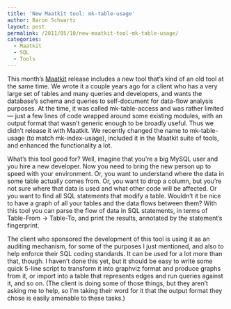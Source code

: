 ```yaml
---
title: 'New Maatkit tool: mk-table-usage'
author: Baron Schwartz
layout: post
permalink: /2011/05/10/new-maatkit-tool-mk-table-usage/
categories:
  - Maatkit
  - SQL
  - Tools
---
```

This month&#8217;s [Maatkit][1] release includes a new tool that&#8217;s kind of an old tool at the same time. We wrote it a couple years ago for a client who has a very large set of tables and many queries and developers, and wants the database&#8217;s schema and queries to self-document for data-flow analysis purposes. At the time, it was called mk-table-access and was rather limited &#8212; just a few lines of code wrapped around some existing modules, with an output format that wasn&#8217;t generic enough to be broadly useful. Thus we didn&#8217;t release it with Maatkit. We recently changed the name to mk-table-usage (to match mk-index-usage), included it in the Maatkit suite of tools, and enhanced the functionality a lot.

What&#8217;s this tool good for? Well, imagine that you&#8217;re a big MySQL user and you hire a new developer. Now you need to bring the new person up to speed with your environment. Or, you want to understand where the data in some table actually comes from. Or, you want to drop a column, but you&#8217;re not sure where that data is used and what other code will be affected. Or you want to find all SQL statements that modify a table. Wouldn&#8217;t it be nice to have a graph of all your tables and the data flows between them? With this tool you can parse the flow of data in SQL statements, in terms of Table-From &rarr; Table-To, and print the results, annotated by the statement&#8217;s fingerprint.

The client who sponsored the development of this tool is using it as an auditing mechanism, for some of the purposes I just mentioned, and also to help enforce their SQL coding standards. It can be used for a lot more than that, though. I haven&#8217;t done this yet, but it should be easy to write some quick 5-line script to transform it into graphviz format and produce graphs from it, or import into a table that represents edges and run queries against it, and so on. (The client is doing some of those things, but they aren&#8217;t asking me to help, so I&#8217;m taking their word for it that the output format they chose is easily amenable to these tasks.)

 [1]: http://www.maatkit.org/